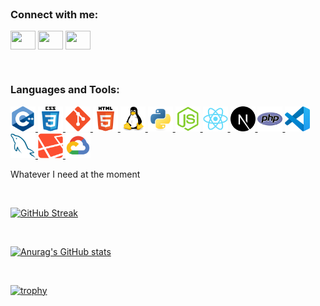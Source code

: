 

<br />

<h3 align="left">Connect with me:</h3>
<p align="left">
<a href="linkedin.com/in/galo-berlyn-g-083943141" target="blank"><img align="center" src="https://cdn.jsdelivr.net/npm/simple-icons@3.0.1/icons/linkedin.svg" alt="" height="30" width="40" /></a>
<a href="https://instagram.com/galoberlyn" target="blank"><img align="center" src="https://cdn.jsdelivr.net/npm/simple-icons@3.0.1/icons/instagram.svg" alt="" height="30" width="40" /></a>
<a href="https://www.facebook.com/galoberlyn" target="blank"><img align="center" src="https://cdn.jsdelivr.net/npm/simple-icons@3.0.1/icons/facebook.svg" alt="" height="30" width="40" /></a>
</p>

<br />

<h3 align="left">Languages and Tools:</h3>
<p align="left">
  <a href="https://www.w3schools.com/cpp/" target="_blank">
    <img src="https://github.com/devicons/devicon/blob/master/icons/cplusplus/cplusplus-original.svg" alt="cplusplus" width="40" height="40"/>
  </a> 
  <a href="https://www.w3schools.com/css/" target="_blank">
    <img src="https://github.com/devicons/devicon/blob/master/icons/css3/css3-original-wordmark.svg" alt="css3" width="40" height="40"/> 
  </a>
  <a href="https://www.w3schools.com/git/" target="_blank">
    <img src="https://github.com/devicons/devicon/blob/master/icons/git/git-original.svg" alt="css3" width="40" height="40"/> 
  </a>
  <a href="https://www.w3.org/html/" target="_blank"> 
    <img src="https://github.com/devicons/devicon/blob/master/icons/html5/html5-original-wordmark.svg" alt="html5" width="40" height="40"/> 
  </a> 
  <a href="https://www.linux.org/" target="_blank"> 
    <img src="https://github.com/devicons/devicon/blob/master/icons/linux/linux-original.svg" alt="linux" width="40" height="40"/> 
  </a> 
  <a href="https://www.python.org" target="_blank"> 
      <img src="https://github.com/devicons/devicon/blob/master/icons/python/python-original.svg" alt="python" width="40" height="40"/> 
  </a>
  <a href="https://nodejs.org" target="_blank"> 
    <img src="https://github.com/devicons/devicon/blob/master/icons/nodejs/nodejs-original.svg" alt="python" width="40" height="40"/> 
  </a> 
  <a href="https://reactjs.org" target="_blank"> 
    <img src="https://github.com/devicons/devicon/blob/master/icons/react/react-original.svg" alt="python" width="40" height="40"/> 
  </a> 
  <a href="https://nextjs.org" target="_blank"> 
    <img src="https://github.com/devicons/devicon/blob/master/icons/nextjs/nextjs-original.svg" alt="python" width="40" height="40"/> 
  </a> 
  <a href="https://php.net" target="_blank"> 
    <img src="https://github.com/devicons/devicon/blob/master/icons/php/php-original.svg" alt="python" width="40" height="40"/> 
  </a> 
  <a href="https://code.visualstudio.com" target="_blank"> 
    <img src="https://github.com/devicons/devicon/blob/master/icons/vscode/vscode-original.svg" alt="python" width="40" height="40"/> 
  </a> 
  <a href="https://www.mysql.com" target="_blank"> 
    <img src="https://github.com/devicons/devicon/blob/master/icons/mysql/mysql-original.svg" alt="python" width="40" height="40"/> 
  </a> 
  <a href="https://www.laravel.com" target="_blank"> 
    <img src="https://github.com/devicons/devicon/blob/master/icons/laravel/laravel-plain.svg" alt="python" width="40" height="40"/> 
  </a> 
  <a href="https://cloud.google.com" target="_blank"> 
    <img src="https://github.com/devicons/devicon/blob/master/icons/googlecloud/googlecloud-original.svg" alt="python" width="40" height="40"/> 
  </a> 
  <p> Whatever I need at the moment</p>
</p>

<br />

[![GitHub Streak](https://github-readme-streak-stats.herokuapp.com/?user=galoberlyn)](https://git.io/streak-stats)

<br />

[![Anurag's GitHub stats](https://github-readme-stats.vercel.app/api?username=galoberlyn)](https://github.com/anuraghazra/github-readme-stats)

<br />

[![trophy](https://github-profile-trophy.vercel.app/?username=galoberlyn&theme=onedark)](https://github.com/galoberlyn/github-profile-trophy)

<br />

